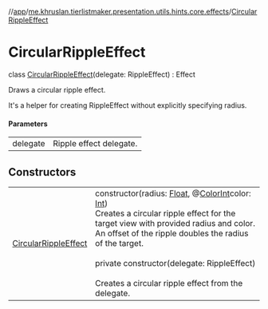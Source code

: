 //[app](../../../index.md)/[me.khruslan.tierlistmaker.presentation.utils.hints.core.effects](../index.md)/[CircularRippleEffect](index.md)

# CircularRippleEffect

class [CircularRippleEffect](index.md)(delegate: RippleEffect) : Effect

Draws a circular ripple effect.

It's a helper for creating RippleEffect without explicitly specifying radius.

#### Parameters

| | |
|---|---|
| delegate | Ripple effect delegate. |

## Constructors

| | |
|---|---|
| [CircularRippleEffect](-circular-ripple-effect.md) | constructor(radius: [Float](https://kotlinlang.org/api/latest/jvm/stdlib/kotlin/-float/index.html), @[ColorInt](https://developer.android.com/reference/kotlin/androidx/annotation/ColorInt.html)color: [Int](https://kotlinlang.org/api/latest/jvm/stdlib/kotlin/-int/index.html))<br>Creates a circular ripple effect for the target view with provided radius and color. An offset of the ripple doubles the radius of the target.<br><br>private constructor(delegate: RippleEffect)<br><br>Creates a circular ripple effect from the delegate. |

